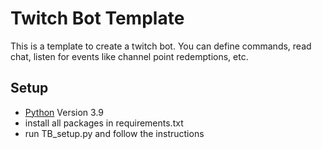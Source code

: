 # Twitch Bot Template
This is a template to create a twitch bot. 
You can define commands, read chat, listen for events like channel point redemptions, etc.

## Setup
- [Python](https://www.python.org/downloads/) Version 3.9
- install all packages in requirements.txt
- run TB_setup.py and follow the instructions